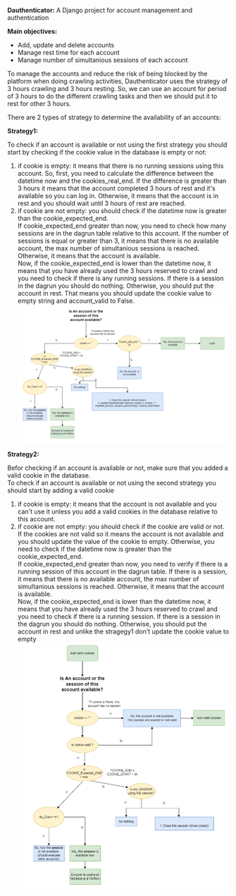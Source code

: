 **Dauthenticator:** A Django project for account management and authentication


**Main objectives:**

* Add, update and delete accounts 
* Manage rest time for each account
* Manage number of simultanious sessions of each account

To manage the accounts and reduce the risk of being blocked by the platform when doing crawling activities, Dauthenticator uses the strategy of 3 hours crawling and 3 hours resting. So, we can use an account for period of 3 hours to do the different crawling tasks and then we should put it to rest for other 3 hours.

There are 2 types of strategy to determine the availability of an accounts:

**Strategy1:**

To check if an account is available or not using the first strategy you should start by checking if the cookie value in the database is empty or not:

1. if cookie is empty: it means that there is no running sessions using this account. So,
first, you need to calculate the difference between the datetime now and the cookies_real_end. If the difference is greater than 3 hours it means that the account completed 3 hours of rest and it's available so you can log in. Otherwise, it means that the account is in rest and you should wait until 3 hours of rest are reached.
2. if cookie are not empty: you should check if the datetime now is greater than the cookie_expected_end. <br>
If cookie_expected_end greater than now, you need to check how many sessions are in the dagrun table relative to this account. If the number of sessions is equal or greater than 3, it means that there is no available account, the max number of simultanious sessions is reached. Otherwise, it means that the account is available.<br>
Now, if the cookie_expected_end is lower than the datetime now, it means that you have already used the 3 hours reserved to crawl and you need to check if there is any running sessions. If there is a session in the dagrun you should do nothing. Otherwise, you should put the account in rest. That means you should update the cookie value to empty string and account_valid to False.
![strategy](img/strategy1.png)

**Strategy2:**

Befor checking if an account is available or not, make sure that you added a valid cookie in the database. <br>
To check if an account is available or not using the second strategy you should start by adding a valid cookie

1. if cookie is empty: it means that the account is not available and you can't use it unless you add a valid cookies in the database relative to this account. 
2. if cookie are not empty: you should check if the cookie are valid or not. If the cookies are not valid so it means the account is not available and you should update the value of the cookie to empty. Otherwise, you need to check if the datetime now is greater than the cookie_expected_end. <br>
If cookie_expected_end greater than now, you need to verify if there is a running session of this account in the dagrun table. If there is a session, it means that there is no available account, the max number of simultanious sessions is reached. Otherwise, it means that the account is available.<br>
Now, if the cookie_expected_end is lower than the datetime now, it means that you have already used the 3 hours reserved to crawl and you need to check if there is a running session. If there is a session in the dagrun you should do nothing. Otherwise, you should put the account in rest and unlike the stragegy1 don't update the cookie value to empty
![strategy](img/strategy2.png)


